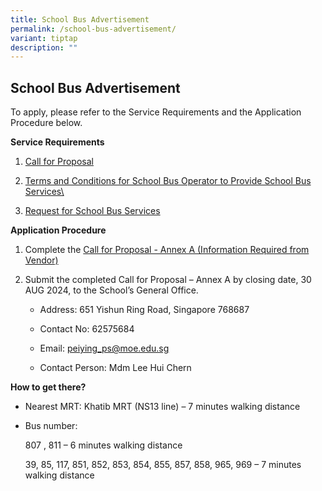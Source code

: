 ```yaml
---
title: School Bus Advertisement
permalink: /school-bus-advertisement/
variant: tiptap
description: ""
---
```

<h2>School Bus Advertisement</h2>
<p>To apply, please refer to the Service Requirements and the Application
Procedure below.</p>
<p><strong>Service Requirements</strong>
</p>
<ol data-tight="true" class="tight">
<li>
<p><a href="/files/1__Call_for_Proposals__For_Single_Bus_Service__pyps_v2.pdf" rel="noopener noreferrer nofollow" target="_blank">Call for Proposal</a>
</p>
</li>
<li>
<p><a href="/files/3__T_C_for_School_Bus_Operator_to_Provide_School_Bus_Services__For_Single_Bus_Service__pyps_v.pdf" rel="noopener noreferrer nofollow" target="_blank">Terms and Conditions for School Bus Operator to Provide School Bus Services\</a>
</p>
</li>
<li>
<p><a href="/files/4__Request_for_School_Bus_Service_and_T_C_Governing_the_Requests_for_Services___For_Single_Bus_Service__pyps_v.pdf" rel="noopener noreferrer nofollow" target="_blank">Request for School Bus Services</a>
</p>
</li>
</ol>
<p><strong>Application Procedure</strong>
</p>
<ol data-tight="true" class="tight">
<li>
<p>Complete the <a href="/files/2__Information_from_Vendor__For_Single_Bus_Service__v.pdf" rel="noopener noreferrer nofollow" target="_blank">Call for Proposal - Annex A (Information Required from Vendor)</a>
</p>
</li>
<li>
<p>Submit the completed Call for Proposal – Annex A by closing date, 30 AUG
2024, to the School’s General Office.</p>
<ul data-tight="true" class="tight">
<li>
<p>Address: 651 Yishun Ring Road, Singapore 768687</p>
</li>
<li>
<p>Contact No: 62575684</p>
</li>
<li>
<p>Email: <a href="mailto:peiying_ps@moe.edu.sg" rel="noopener noreferrer nofollow" target="_blank">peiying_ps@moe.edu.sg</a>
</p>
</li>
<li>
<p>Contact Person: Mdm Lee Hui Chern</p>
</li>
</ul>
</li>
</ol>
<p><strong>How to get there?</strong>
</p>
<ul data-tight="true" class="tight">
<li>
<p>Nearest MRT: Khatib MRT (NS13 line) – 7 minutes walking distance</p>
</li>
<li>
<p>Bus number:</p>
<p>807 , 811 – 6 minutes walking distance</p>
<p>39, 85, 117, 851, 852, 853, 854, 855, 857, 858, 965, 969 – 7 minutes walking
distance</p>
<p></p>
</li>
</ul>
<p></p>